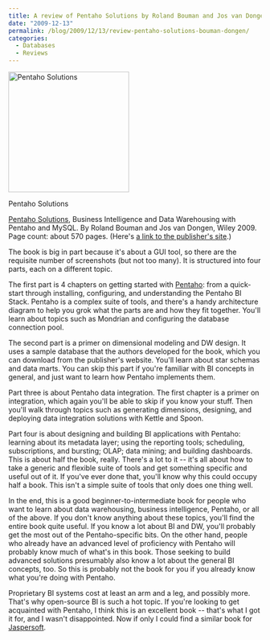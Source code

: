 ```yaml
---
title: A review of Pentaho Solutions by Roland Bouman and Jos van Dongen
date: "2009-12-13"
permalink: /blog/2009/12/13/review-pentaho-solutions-bouman-dongen/
categories:
  - Databases
  - Reviews
---
```

<div id="attachment_1477" class="wp-caption alignleft" style="width: 250px">
  <a href="http://www.amazon.com/Pentaho-Solutions-Business-Intelligence-Warehousing/dp/0470484322?tag=xaprb-20"><img src="http://www.xaprb.com/blog/wp-content/uploads/2009/12/pentaho-solutions.jpg" alt="Pentaho Solutions" title="Pentaho Solutions" width="240" height="240" class="size-full wp-image-1477" /></a><p class="wp-caption-text">
    Pentaho Solutions
  </p>
</div>

[Pentaho Solutions][1], Business Intelligence and Data Warehousing with Pentaho and MySQL. By Roland Bouman and Jos van Dongen, Wiley 2009. Page count: about 570 pages. (Here's [a link to the publisher's site][2].)

The book is big in part because it's about a GUI tool, so there are the requisite number of screenshots (but not too many). It is structured into four parts, each on a different topic.

The first part is 4 chapters on getting started with [Pentaho][3]: from a quick-start through installing, configuring, and understanding the Pentaho BI Stack. Pentaho is a complex suite of tools, and there's a handy architecture diagram to help you grok what the parts are and how they fit together. You'll learn about topics such as Mondrian and configuring the database connection pool.

The second part is a primer on dimensional modeling and DW design. It uses a sample database that the authors developed for the book, which you can download from the publisher's website. You'll learn about star schemas and data marts. You can skip this part if you're familiar with BI concepts in general, and just want to learn how Pentaho implements them.

Part three is about Pentaho data integration. The first chapter is a primer on integration, which again you'll be able to skip if you know your stuff. Then you'll walk through topics such as generating dimensions, designing, and deploying data integration solutions with Kettle and Spoon.

Part four is about designing and building BI applications with Pentaho: learning about its metadata layer; using the reporting tools; scheduling, subscriptions, and bursting; OLAP; data mining; and building dashboards. This is about half the book, really. There's a lot to it -- it's all about how to take a generic and flexible suite of tools and get something specific and useful out of it. If you've ever done that, you'll know why this could occupy half a book. This isn't a simple suite of tools that only does one thing well.

In the end, this is a good beginner-to-intermediate book for people who want to learn about data warehousing, business intelligence, Pentaho, or all of the above. If you don't know anything about these topics, you'll find the entire book quite useful. If you know a lot about BI and DW, you'll probably get the most out of the Pentaho-specific bits. On the other hand, people who already have an advanced level of proficiency with Pentaho will probably know much of what's in this book. Those seeking to build advanced solutions presumably also know a lot about the general BI concepts, too. So this is probably not the book for you if you already know what you're doing with Pentaho.

Proprietary BI systems cost at least an arm and a leg, and possibly more. That's why open-source BI is such a hot topic. If you're looking to get acquainted with Pentaho, I think this is an excellent book -- that's what I got it for, and I wasn't disappointed. Now if only I could find a similar book for [Jaspersoft][4].

 [1]: http://www.amazon.com/Pentaho-Solutions-Business-Intelligence-Warehousing/dp/0470484322?tag=xaprb-20
 [2]: http://www.wiley.com/WileyCDA/WileyTitle/productCd-0470484322.html
 [3]: http://www.pentaho.com/
 [4]: http://www.jaspersoft.com/
